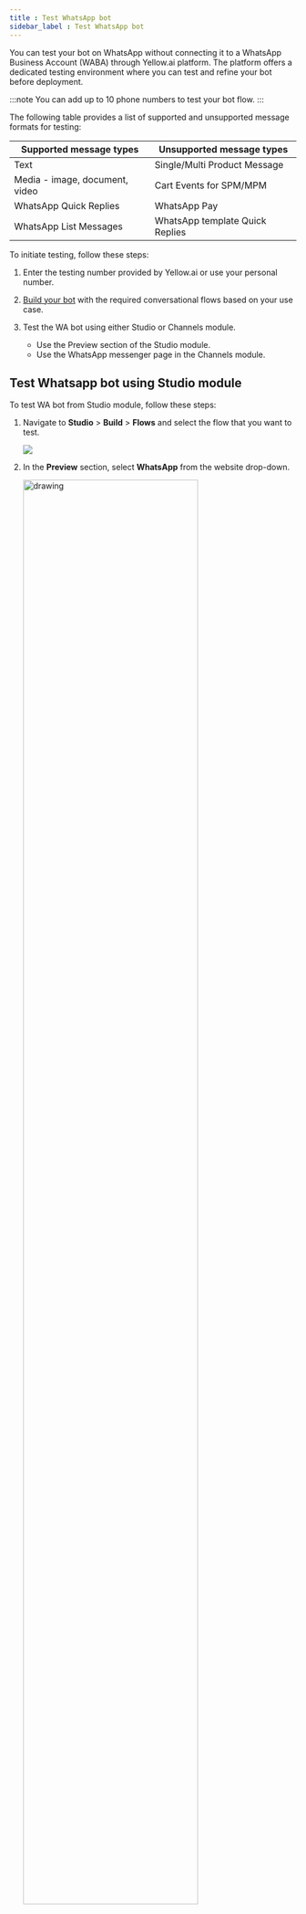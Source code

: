 ```yaml
---
title : Test WhatsApp bot
sidebar_label : Test WhatsApp bot
---
```


You can test your bot on WhatsApp without connecting it to a WhatsApp Business Account (WABA) through Yellow.ai platform. The platform offers a dedicated testing environment where you can test and refine your bot before deployment. 

:::note
You can add up to 10 phone numbers to test your bot flow.
:::

The following table provides a list of supported and unsupported message formats for testing:

Supported message types | Unsupported message types
------------ | ------------
Text | Single/Multi Product Message
Media - image, document, video | Cart Events for SPM/MPM
WhatsApp Quick Replies | WhatsApp Pay
WhatsApp List Messages | WhatsApp template Quick Replies


To initiate testing, follow these steps:

1. Enter the testing number provided by Yellow.ai or use your personal number.
2. [Build your bot](https://docs.yellow.ai/docs/platform_concepts/Getting%20Started/create-a-bot) with the required conversational flows based on your use case.
3. Test the WA bot using either Studio or Channels module. 

    * Use the Preview section of the Studio module.
    * Use the WhatsApp messenger page in the Channels module.


##  Test Whatsapp bot using Studio module

To test WA bot from Studio module, follow these steps:

1. Navigate to **Studio** > **Build** > **Flows** and select the flow that you want to test.

     ![](https://imgur.com/CSXypXJ.png)
     
2. In the **Preview** section, select **WhatsApp** from the website drop-down.

      <img src="https://i.imgur.com/BMwV6fr.png" alt="drawing" width="80%"/>
      
3. Enter **Tester name** and **WhatsApp number**, then click **Test**. 

    <img src="https://i.imgur.com/X93DHJ1.png" alt="drawing" width="30%"/>
    
* Watch the video on how to test the WA on your device or read the instructions. 

   ![](https://i.imgur.com/akMjiEq.gif)
   
   
4. Once your number is added to test your bot, you can scan the **QR code** or **copy the link** to test your WhatsApp chatbot.

    <img src="https://i.imgur.com/ECZpafd.png" alt="drawing" width="60%"/>

5. Alternatively, a notification link is displayed on your device. Click it to open the WA app.

   <img src="https://i.imgur.com/tfySZdj.jpg" alt="drawing" width="40%"/> 
   
   * The WhatsApp app will display a generic template containing your flow's name and the steps for testing the bot.

6. Enter the pre-configured utterance to trigger the flow. 

    <img src="https://i.imgur.com/LOrpZMZ.jpg" alt="drawing" width="40%"/>  
    
### Test WhatsApp bot using Channels module

1. On the left navigation bar, click **Extensions** > **Channels** > **Messaging** > **WhatsApp messenger** > **Test bot**.

   ![](https://imgur.com/kJ0NqTE.png)
   
* Follow the steps outlined in the testing section of the [Studio module](#test-whatsapp-bot-using-studio-module).


